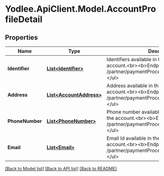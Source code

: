 # Yodlee.ApiClient.Model.AccountProfileDetail

## Properties

Name | Type | Description | Notes
------------ | ------------- | ------------- | -------------
**Identifier** | [**List&lt;Identifier&gt;**](Identifier.md) | Identifiers available in the profile page of the account.&lt;br&gt;&lt;b&gt;Endpoints&lt;/b&gt;:&lt;li&gt;GET /partner/paymentProcessor/account/holder&lt;/li&gt;&lt;/ul&gt; | [optional] [readonly] 
**Address** | [**List&lt;AccountAddress&gt;**](AccountAddress.md) | Address available in the profile page of the account.&lt;br&gt;&lt;b&gt;Endpoints&lt;/b&gt;:&lt;li&gt;GET /partner/paymentProcessor/account/holder&lt;/li&gt;&lt;/ul&gt; | [optional] [readonly] 
**PhoneNumber** | [**List&lt;PhoneNumber&gt;**](PhoneNumber.md) | Phone number available in the profile page of the account.&lt;br&gt;&lt;b&gt;Endpoints&lt;/b&gt;:&lt;li&gt;GET /partner/paymentProcessor/account/holder&lt;/li&gt;&lt;/ul&gt; | [optional] [readonly] 
**Email** | [**List&lt;Email&gt;**](Email.md) | Email Id available in the profile page of the account.&lt;br&gt;&lt;b&gt;Endpoints&lt;/b&gt;:&lt;li&gt;GET /partner/paymentProcessor/account/holder&lt;/li&gt;&lt;/ul&gt; | [optional] [readonly] 

[[Back to Model list]](../README.md#documentation-for-models) [[Back to API list]](../README.md#documentation-for-api-endpoints) [[Back to README]](../README.md)

